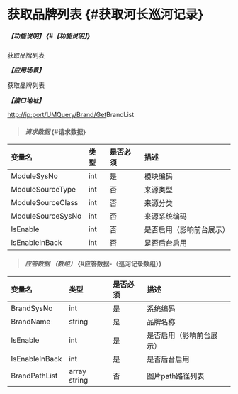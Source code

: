 # 获取品牌列表 {#获取河长巡河记录}

##### _【功能说明】_ {#【功能说明】}

获取品牌列表

_**【应用场景】**_

获取品牌列表

_**【接口地址】**_

[http://ip:port/UMQuery/Brand/Get](http://ip:port/HMQuery/PatrolRiver/GetPatrolRivers)BrandList

> #### _请求数据_ {#请求数据}

| 变量名 | 类型 | 是否必须 | 描述 |
| :--- | :--- | :--- | :--- |
| ModuleSysNo | int | 是 | 模块编码 |
| ModuleSourceType | int | 否 | 来源类型 |
| ModuleSourceClass | int | 否 | 来源分类 |
| ModuleSourceSysNo | int | 否 | 来源系统编码 |
| IsEnable | int | 否 | 是否启用（影响前台展示） |
| IsEnableInBack | int | 否 | 是否后台启用 |

> #### _应答数据 （数组）_ {#应答数据-（巡河记录数组）}

| 变量名 | 类型 | 是否必须 | 描述 |
| :--- | :--- | :--- | :--- |
| BrandSysNo | int | 是 | 系统编码 |
| BrandName | string | 是 | 品牌名称 |
| IsEnable | int | 是 | 是否启用（影响前台展示） |
| IsEnableInBack | int | 是 | 是否后台启用 |
| BrandPathList | array string | 否 | 图片path路径列表 |



